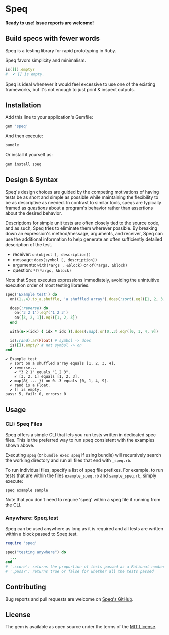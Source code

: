 # Speq

**Ready to use! Issue reports are welcome!**

## Build specs with fewer words

Speq is a testing library for rapid prototyping in Ruby.

Speq favors simplicity and minimalism.

```ruby
is([]).empty?
#  ✔ [] is empty.
```

Speq is ideal whenever it would feel excessive to use one of the existing frameworks, but it's not enough to just print & inspect outputs.

## Installation

Add this line to your application's Gemfile:

```ruby
gem 'speq'
```

And then execute:

```sh
bundle
```

Or install it yourself as:

```sh
gem install speq
```

## Design & Syntax

Speq's design choices are guided by the competing motivations of having tests be as short and simple as possible while maintaining the flexibility to be as descriptive as needed. In contrast to similar tools, speqs are typically framed as _questions_ about a program's behavior rather than assertions about the desired behavior.

Descriptions for simple unit tests are often closely tied to the source code, and as such, Speq tries to eliminate them wherever possible. By breaking down an expression's method/message, arguments, and receiver, Speq can use the additional information to help generate an often sufficiently detailed description of the test.

- receiver: `on(object [, description])`
- message: `does(symbol [, description])`
- arguments: `with(*args , &block)` or `of(*args, &block)`
- question: `*?(*args, &block)`

Note that Speq executes expressions immediately, avoiding the unintuitive execution order of most testing libraries.

```ruby
speq('Example test') do
  on((1..4).to_a.shuffle, 'a shuffled array').does(:sort).eq?([1, 2, 3, 4])

  does(:reverse) do
    on('3 2 1').eq?('1 2 3')
    on([3, 2, 1]).eq?([1, 2, 3])
  end

  with(&->(idx) { idx * idx }).does(:map).on(0..3).eq?([0, 1, 4, 9])

  is(:rand).a?(Float) # symbol -> does
  is([]).empty? # not symbol -> on
end
```

```
✔ Example test
  ✔ sort on a shuffled array equals [1, 2, 3, 4].
  ✔ reverse...
    ✔ "3 2 1" equals "1 2 3".
    ✔ [3, 2, 1] equals [1, 2, 3].
  ✔ map(&{ ... }) on 0..3 equals [0, 1, 4, 9].
  ✔ rand is a Float.
  ✔ [] is empty.
pass: 5, fail: 0, errors: 0
```

## Usage

### CLI: Speq Files

Speq offers a simple CLI that lets you run tests written in dedicated spec files. This is the preferred way to run speq consistent with the examples shown above.

Executing `speq` (or `bundle exec speq` if using bundle) will recursively search the working directory and run all files that end with `_speq.rb`.

To run individual files, specify a list of speq file prefixes. For example, to run tests that are within the files `example_speq.rb` and `sample_speq.rb`, simply execute:

    speq example sample

Note that you don't need to require 'speq' within a speq file if running from the CLI.

### Anywhere: Speq.test

Speq can be used anywhere as long as it is required and all tests are written within a block passed to Speq.test.

```ruby
require 'speq'

speq("testing anywhere") do
  ...
end
# '.score': returns the proportion of tests passed as a Rational number
# '.pass?': returns true or false for whether all the tests passed
```

## Contributing

Bug reports and pull requests are welcome on [Speq's GitHub](https://github.com/znrm/speq).

## License

The gem is available as open source under the terms of the [MIT License](https://opensource.org/licenses/MIT).

